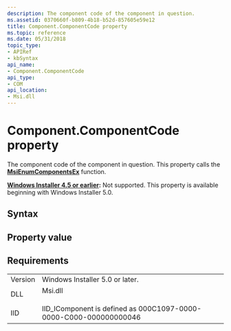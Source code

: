 ```yaml
---
description: The component code of the component in question.
ms.assetid: 0370660f-b809-4b18-b52d-857605e59e12
title: Component.ComponentCode property
ms.topic: reference
ms.date: 05/31/2018
topic_type: 
- APIRef
- kbSyntax
api_name: 
- Component.ComponentCode
api_type: 
- COM
api_location: 
- Msi.dll
---
```


# Component.ComponentCode property

The component code of the component in question. This property calls the [**MsiEnumComponentsEx**](/windows/desktop/api/Msi/nf-msi-msienumcomponentsexa) function.

**[Windows Installer 4.5 or earlier](not-supported-in-windows-installer-4-5.md):** Not supported. This property is available beginning with Windows Installer 5.0.

## Syntax

## Property value

## Requirements



|                    |                                                                                    |
|--------------------|------------------------------------------------------------------------------------|
| Version<br/> | Windows Installer 5.0 or later.<br/>                                         |
| DLL<br/>     | <dl> <dt>Msi.dll</dt> </dl> |
| IID<br/>     | IID\_IComponent is defined as 000C1097-0000-0000-C000-000000000046<br/>      |



 

 




